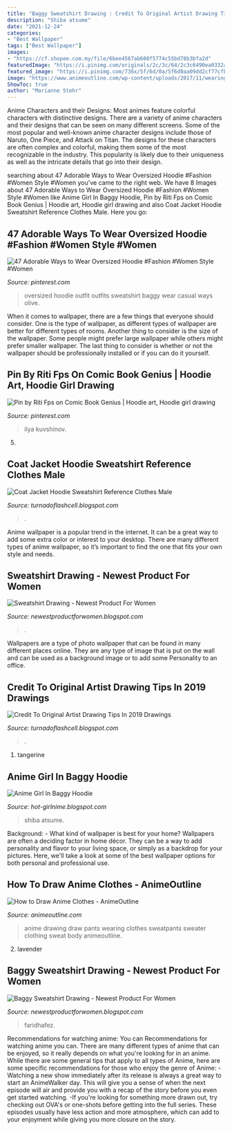 ```yaml
---
title: "Baggy Sweatshirt Drawing : Credit To Original Artist Drawing Tips In 2019 Drawings"
description: "Shiba atsume"
date: "2021-12-24"
categories:
- "Best Wallpaper"
tags: ["Best Wallpaper"]
images:
- "https://cf.shopee.com.my/file/6bee4567ab600f5774c55bd78b3bfa2d"
featuredImage: "https://i.pinimg.com/originals/2c/3c/64/2c3c6490ea0332ab0802612723d1513f.jpg"
featured_image: "https://i.pinimg.com/736x/5f/6d/0a/5f6d0aa09dd2cf77cfbad101c4f78333.jpg"
image: "https://www.animeoutline.com/wp-content/uploads/2017/11/wearing_anime_sweater_sweatpants_drawing.jpg"
ShowToc: true
author: "Marianne Stehr"
---
```



Anime Characters and their Designs: Most animes feature colorful characters with distinctive designs.
There are a variety of anime characters and their designs that can be seen on many different screens. Some of the most popular and well-known anime character designs include those of Naruto, One Piece, and Attack on Titan. The designs for these characters are often complex and colorful, making them some of the most recognizable in the industry. This popularity is likely due to their uniqueness as well as the intricate details that go into their design.

	

		
searching about 47 Adorable Ways to Wear Oversized Hoodie #Fashion #Women Style #Women you've came to the right web. We have 8 Images about 47 Adorable Ways to Wear Oversized Hoodie #Fashion #Women Style #Women like Anime Girl In Baggy Hoodie, Pin by Riti Fps on Comic Book Genius | Hoodie art, Hoodie girl drawing and also Coat Jacket Hoodie Sweatshirt Reference Clothes Male. Here you go:
		
    
## 47 Adorable Ways To Wear Oversized Hoodie #Fashion #Women Style #Women

<img loading=lazy src="https://i.pinimg.com/originals/2c/3c/64/2c3c6490ea0332ab0802612723d1513f.jpg" onerror="this.onerror=null;this.src='https://tse1.mm.bing.net/th?id=OIP.Xvdt-S5xeKI4zsBScPZVFAHaKv&amp;pid=15.1';" alt="47 Adorable Ways to Wear Oversized Hoodie #Fashion #Women Style #Women">

_Source: pinterest.com_

>oversized hoodie outfit outfits sweatshirt baggy wear casual ways olive. 

	

When it comes to wallpaper, there are a few things that everyone should consider. One is the type of wallpaper, as different types of wallpaper are better for different types of rooms. Another thing to consider is the size of the wallpaper. Some people might prefer large wallpaper while others might prefer smaller wallpaper. The last thing to consider is whether or not the wallpaper should be professionally installed or if you can do it yourself.

    
## Pin By Riti Fps On Comic Book Genius | Hoodie Art, Hoodie Girl Drawing

<img loading=lazy src="https://i.pinimg.com/736x/5f/6d/0a/5f6d0aa09dd2cf77cfbad101c4f78333.jpg" onerror="this.onerror=null;this.src='https://tse2.mm.bing.net/th?id=OIP.gG_ruv-zYyDIiLWeEfi0iAHaJP&amp;pid=15.1';" alt="Pin by Riti Fps on Comic Book Genius | Hoodie art, Hoodie girl drawing">

_Source: pinterest.com_

>ilya kuvshinov. 

	

5.

    
## Coat Jacket Hoodie Sweatshirt Reference Clothes Male

<img loading=lazy src="https://i.pinimg.com/originals/37/f9/1e/37f91e0c9f8f0d24c606a45132b85107.jpg" onerror="this.onerror=null;this.src='https://tse3.mm.bing.net/th?id=OIP.hqzmXE0QWGvDh7qglWCPpwHaJQ&amp;pid=15.1';" alt="Coat Jacket Hoodie Sweatshirt Reference Clothes Male">

_Source: turnadoflashcell.blogspot.com_

>. 

	

Anime wallpaper is a popular trend in the internet. It can be a great way to add some extra color or interest to your desktop. There are many different types of anime wallpaper, so it’s important to find the one that fits your own style and needs.

    
## Sweatshirt Drawing - Newest Product For Women

<img loading=lazy src="https://render.fineartamerica.com/images/rendered/default/canvas-print/12.000/6.250/mirror/break/images-medium-5/printillustration-of-hoodie-hooded-sweatshirt-white-barksjapan-canvas-print.jpg" onerror="this.onerror=null;this.src='https://tse3.mm.bing.net/th?id=OIP.123K-8GHMMJ_FzXWnIz_5QHaEg&amp;pid=15.1';" alt="Sweatshirt Drawing - Newest Product For Women">

_Source: newestproductforwomen.blogspot.com_

>. 

	



Wallpapers are a type of photo wallpaper that can be found in many different places online. They are any type of image that is put on the wall and can be used as a background image or to add some Personality to an office.

    
## Credit To Original Artist Drawing Tips In 2019 Drawings

<img loading=lazy src="https://i.pinimg.com/736x/df/01/d0/df01d068057dcf9b385dc690513854aa.jpg" onerror="this.onerror=null;this.src='https://tse3.mm.bing.net/th?id=OIP.JPygIdDpp-4ktScFbnozuQHaJF&amp;pid=15.1';" alt="Credit To Original Artist Drawing Tips In 2019 Drawings">

_Source: turnadoflashcell.blogspot.com_

>. 

	

1. tangerine 

    
## Anime Girl In Baggy Hoodie

<img loading=lazy src="https://cf.shopee.com.my/file/6bee4567ab600f5774c55bd78b3bfa2d" onerror="this.onerror=null;this.src='https://tse4.mm.bing.net/th?id=OIP.a-5FZ6tgD1d0xVvXizv6LQHaHa&amp;pid=15.1';" alt="Anime Girl In Baggy Hoodie">

_Source: hot-girlnime.blogspot.com_

>shiba atsume. 

	

Background: - What kind of wallpaper is best for your home?
Wallpapers are often a deciding factor in home décor. They can be a way to add personality and flavor to your living space, or simply as a backdrop for your pictures. Here, we'll take a look at some of the best wallpaper options for both personal and professional use.

    
## How To Draw Anime Clothes - AnimeOutline

<img loading=lazy src="https://www.animeoutline.com/wp-content/uploads/2017/11/wearing_anime_sweater_sweatpants_drawing.jpg" onerror="this.onerror=null;this.src='https://tse2.mm.bing.net/th?id=OIP.y4JXOox9T2ol0jN5B5HTLgHaF0&amp;pid=15.1';" alt="How to Draw Anime Clothes - AnimeOutline">

_Source: animeoutline.com_

>anime drawing draw pants wearing clothes sweatpants sweater clothing sweat body animeoutline. 

	

2. lavender 

    
## Baggy Sweatshirt Drawing - Newest Product For Women

<img loading=lazy src="https://image.shutterstock.com/image-vector/isolated-baggy-loose-asymmetrical-tshirt-260nw-1283698081.jpg" onerror="this.onerror=null;this.src='https://tse2.mm.bing.net/th?id=OIP.SGQ23nZeZUyoGK8xieNMcQAAAA&amp;pid=15.1';" alt="Baggy Sweatshirt Drawing - Newest Product For Women">

_Source: newestproductforwomen.blogspot.com_

>faridhafez. 

	

Recommendations for watching anime: You can
Recommendations for watching anime you can. There are many different types of anime that can be enjoyed, so it really depends on what you're looking for in an anime. While there are some general tips that apply to all types of Anime, here are some specific recommendations for those who enjoy the genre of Anime: 
-Watching a new show immediately after its release is always a great way to start an AnimeWalker day. This will give you a sense of when the next episode will air and provide you with a recap of the story before you even get started watching. 
-If you're looking for something more drawn out, try checking out OVA's or one-shots before getting into the full series. These episodes usually have less action and more atmosphere, which can add to your enjoyment while giving you more closure on the story.

